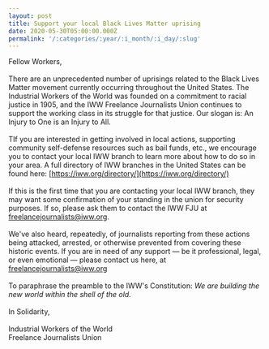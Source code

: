 ```yaml
---
layout: post
title: Support your local Black Lives Matter uprising
date: 2020-05-30T05:00:00.000Z
permalink: '/:categories/:year/:i_month/:i_day/:slug'
---
```

Fellow Workers,<br><br>
There are an unprecedented number of uprisings related to the Black Lives Matter movement currently occurring throughout the United States. The Industrial Workers of the World was founded on a commitment to racial justice in 1905, and the IWW Freelance Journalists Union continues to support the working class in its struggle for that justice. Our slogan is: An Injury to One is an Injury to All.<br><br>
TIf you are interested in getting involved in local actions, supporting community self-defense resources such as bail funds, etc., we encourage you to contact your local IWW branch to learn more about how to do so in your area. A full directory of IWW branches in the United States can be found here: [https://iww.org/directory/](https://iww.org/directory/)<br><br> 
If this is the first time that you are contacting your local IWW branch, they may want some confirmation of your standing in the union for security purposes. If so, please ask them to contact the IWW FJU at [freelancejournalists@iww.org](mailto:freelancejournalists@iww.org).<br><br> 
We've also heard, repeatedly, of journalists reporting from these actions being attacked, arrested, or otherwise prevented from covering these historic events. If you are in need of any support — be it professional, legal, or even emotional — please contact us here, at [freelancejournalists@iww.org](mailto:freelancejournalists@iww.org)<br><br>
To paraphrase the preamble to the IWW's Constitution: <em>We are building the new world within the shell of the old.</em><br><br>
In Solidarity,<br><br>
Industrial Workers of the World<br>
Freelance Journalists Union
